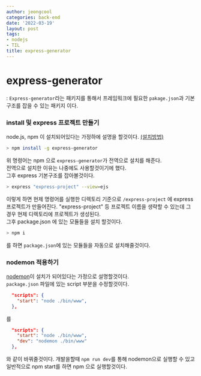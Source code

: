 ```yaml
---
author: jeongcool
categories: back-end
date: '2022-03-19'
layout: post
tags:
- nodejs
- TIL
title: express-generator
---
```


# express-generator
: `Express-generator`라는 패키지를 통해서 프레임워크에 필요한 `pakage.json`과 기본 구조를 잡을 수 있는 패키지 이다.
### install 및 express 프로젝트 만들기
node.js, npm 이 설치되어있다는 가정하에 설명을 할것이다. [(설치방법)](./how-to-install-nodejs.md)  
```bash
> npm install -g express-generator
```
위 명령어는 npm 으로 `express-generator`가 전역으로 설치를 해준다.  
전역으로 설치한 이유는 나중에도 사용할것이기에 했다.  
그후 express 기본구조를 잡아볼것이다.
```bash
> express "express-project" --view=ejs
```
이렇게 하면 현제 명령어를 실행한 디렉토리 기준으로 `/express-project` 에 express 프로젝트가 만들어진다.
"express-project" 등 프로젝트 이름을 생략할 수 있는데 그 경우 현제 디렉토리에 프로젝트가 생성된다.  
그후 package.json 에 있는 모듈들을 설치 할것이다.
```bash
> npm i
```
를 하면 `package.json`에 있는 모듈들을 자동으로 설치해줄것이다.
### nodemon 적용하기
[nodemon](./how-to-install-nodejs.md)이 설치가 되어있다는 가정으로 설명할것이다.  
<code>package.json</code> 파일에 있는 script 부분을 수정할것이다.
```json
  "scripts": {
    "start": "node ./bin/www",
  },
```
를 
```json
  "scripts": {
    "start": "node ./bin/www",
    "dev": "nodemon ./bin/www"
  },
```
와 같이 바꿔줄것이다. 개발을할때 <code>npm run dev</code>를 통해 nodemon으로 실행할 수 있고  
일반적으로 npm start를 하면 npm 으로 실행할것이다.